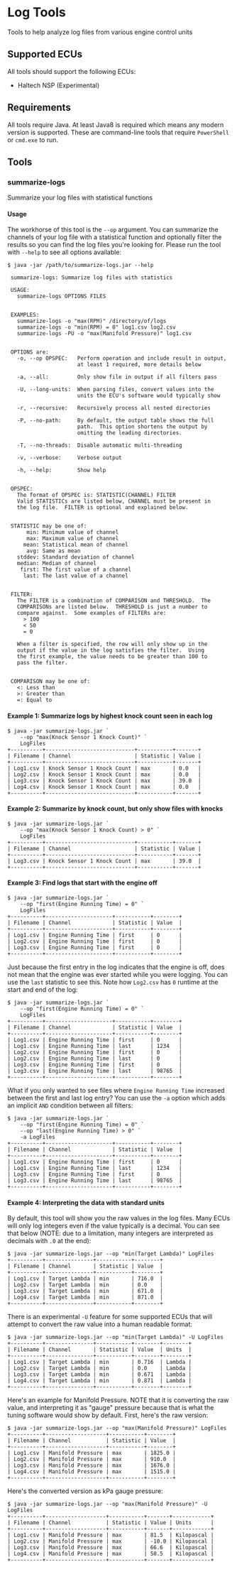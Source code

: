 # Log Tools
Tools to help analyze log files from various engine control units

## Supported ECUs
All tools should support the following ECUs:
* Haltech NSP (Experimental)

## Requirements
All tools require Java.  At least Java8 is required which means any
modern version is supported.  These are command-line tools that require
`PowerShell` or `cmd.exe` to run.

## Tools

### summarize-logs
Summarize your log files with statistical functions

#### Usage
The workhorse of this tool is the `--op` argument.  You can summarize
the channels of your log file with a statistical function and optionally
filter the results so you can find the log files you're looking for.
Please run the tool with `--help` to see all options available:
```
$ java -jar /path/to/summarize-logs.jar --help

 summarize-logs: Summarize log files with statistics

 USAGE:
   summarize-logs OPTIONS FILES


 EXAMPLES:
   summarize-logs -o "max(RPM)" /directory/of/logs
   summarize-logs -o "min(RPM) = 0" log1.csv log2.csv
   summarize-logs -PU -o "max(Manifold Pressure)" log1.csv


 OPTIONS are:
   -o, --op OPSPEC:   Perform operation and include result in output,
                      at least 1 required, more details below

   -a, --all:         Only show file in output if all filters pass

   -U, --long-units:  When parsing files, convert values into the
                      units the ECU's software would typically show

   -r, --recursive:   Recursively process all nested directories

   -P, --no-path:     By default, the output table shows the full
                      path.  This option shortens the output by
                      omitting the leading directories.

   -T, --no-threads:  Disable automatic multi-threading

   -v, --verbose:     Verbose output

   -h, --help:        Show help


 OPSPEC:
   The format of OPSPEC is: STATISTIC(CHANNEL) FILTER
   Valid STATISTICs are listed below, CHANNEL must be present in
   the log file.  FILTER is optional and explained below.


 STATISTIC may be one of:
      min: Minimum value of channel
      max: Maximum value of channel
     mean: Statistical mean of channel
      avg: Same as mean
   stddev: Standard deviation of channel
   median: Median of channel
    first: The first value of a channel
     last: The last value of a channel


 FILTER:
   The FILTER is a combination of COMPARISON and THRESHOLD.  The
   COMPARISONs are listed below.  THRESHOLD is just a number to
   compare against.  Some examples of FILTERs are:
     > 100
     < 50
     = 0

   When a filter is specified, the row will only show up in the
   output if the value in the log satisfies the filter.  Using
   the first example, the value needs to be greater than 100 to
   pass the filter.


 COMPARISON may be one of:
   <: Less than
   >: Greater than
   =: Equal to
```

#### Example 1: Summarize logs by highest knock count seen in each log
```
$ java -jar summarize-logs.jar `
    --op "max(Knock Sensor 1 Knock Count)" `
    LogFiles
+----------+----------------------------+-----------+-------+
| Filename | Channel                    | Statistic | Value |
+----------+----------------------------+-----------+-------+
| Log1.csv | Knock Sensor 1 Knock Count | max       | 0.0   |
| Log2.csv | Knock Sensor 1 Knock Count | max       | 0.0   |
| Log3.csv | Knock Sensor 1 Knock Count | max       | 39.0  |
| Log4.csv | Knock Sensor 1 Knock Count | max       | 0.0   |
+----------+----------------------------+-----------+-------+
```

#### Example 2: Summarize by knock count, but only show files with knocks
```
$ java -jar summarize-logs.jar `
    --op "max(Knock Sensor 1 Knock Count) > 0" `
    LogFiles
+----------+----------------------------+-----------+-------+
| Filename | Channel                    | Statistic | Value |
+----------+----------------------------+-----------+-------+
| Log3.csv | Knock Sensor 1 Knock Count | max       | 39.0  |
+----------+----------------------------+-----------+-------+
```

#### Example 3: Find logs that start with the engine off
```
$ java -jar summarize-logs.jar `
    --op "first(Engine Running Time) = 0" `
    LogFiles
+----------+---------------------+-----------+--------+
| Filename | Channel             | Statistic | Value  |
+----------+---------------------+-----------+--------+
| Log1.csv | Engine Running Time | first     | 0      |
| Log2.csv | Engine Running Time | first     | 0      |
| Log3.csv | Engine Running Time | first     | 0      |
+----------+---------------------+-----------+--------+
```

Just because the first entry in the log indicates that the engine is
off, does not mean that the engine was ever started while you were
logging.  You can use the `last` statistic to see this.  Note how
`Log2.csv` has `0` runtime at the start and end of the log:
```
$ java -jar summarize-logs.jar `
    --op "first(Engine Running Time) = 0" `
    LogFiles
+----------+---------------------+-----------+--------+
| Filename | Channel             | Statistic | Value  |
+----------+---------------------+-----------+--------+
| Log1.csv | Engine Running Time | first     | 0      |
| Log1.csv | Engine Running Time | last      | 1234   |
| Log2.csv | Engine Running Time | first     | 0      |
| Log2.csv | Engine Running Time | last      | 0      |
| Log3.csv | Engine Running Time | first     | 0      |
| Log3.csv | Engine Running Time | last      | 98765  |
+----------+---------------------+-----------+--------+
```

What if you only wanted to see files where `Engine Running Time`
increased between the first and last log entry?  You can use the `-a`
option which adds an implicit `AND` condition between all filters:
```
$ java -jar summarize-logs.jar `
    --op "first(Engine Running Time) = 0" `
    --op "last(Engine Running Time) > 0" `
    -a LogFiles
+----------+---------------------+-----------+--------+
| Filename | Channel             | Statistic | Value  |
+----------+---------------------+-----------+--------+
| Log1.csv | Engine Running Time | first     | 0      |
| Log1.csv | Engine Running Time | last      | 1234   |
| Log3.csv | Engine Running Time | first     | 0      |
| Log3.csv | Engine Running Time | last      | 98765  |
+----------+---------------------+-----------+--------+
```

#### Example 4: Interpreting the data with standard units
By default, this tool will show you the raw values in the log files.
Many ECUs will only log integers even if the value typically is a
decimal.  You can see that below (NOTE: due to a limitation, many
integers are interpreted as decimals with `.0` at the end):
```
$ java -jar summarize-logs.jar --op "min(Target Lambda)" LogFiles
+----------+---------------+-----------+--------+
| Filename | Channel       | Statistic | Value  |
+----------+---------------+-----------+--------+
| Log1.csv | Target Lambda | min       | 716.0  |
| Log2.csv | Target Lambda | min       | 0.0    |
| Log3.csv | Target Lambda | min       | 671.0  |
| Log4.csv | Target Lambda | min       | 871.0  |
+----------+---------------+-----------+--------+
```

There is an experimental `-U` feature for some supported ECUs that will
attempt to convert the raw value into a human readable format:
```
$ java -jar summarize-logs.jar --op "min(Target Lambda)" -U LogFiles
+----------+---------------+-----------+--------+--------+
| Filename | Channel       | Statistic | Value  | Units  |
+----------+---------------+-----------+--------+--------+
| Log1.csv | Target Lambda | min       | 0.716  | Lambda |
| Log2.csv | Target Lambda | min       | 0.0    | Lambda |
| Log3.csv | Target Lambda | min       | 0.671  | Lambda |
| Log4.csv | Target Lambda | min       | 0.871  | Lambda |
+----------+---------------+-----------+--------+--------+
```

Here's an example for Manifold Pressure.  NOTE that it is converting the
raw value, and interpreting it as "gauge" pressure because that is what
the tuning software would show by default.  First, here's the raw
version:
```
$ java -jar summarize-logs.jar --op "max(Manifold Pressure)" LogFiles
+----------+-------------------+-----------+--------+
| Filename | Channel           | Statistic | Value  |
+----------+-------------------+-----------+--------+
| Log1.csv | Manifold Pressure | max       | 1825.0 |
| Log2.csv | Manifold Pressure | max       | 910.0  |
| Log3.csv | Manifold Pressure | max       | 1676.0 |
| Log4.csv | Manifold Pressure | max       | 1515.0 |
+----------+-------------------+-----------+--------+
```

Here's the converted version as kPa gauge pressure:
```
$ java -jar summarize-logs.jar --op "max(Manifold Pressure)" -U LogFiles
+----------+-------------------+-----------+-------+------------+
| Filename | Channel           | Statistic | Value | Units      |
+----------+-------------------+-----------+-------+------------+
| Log1.csv | Manifold Pressure | max       | 81.5  | Kilopascal |
| Log2.csv | Manifold Pressure | max       | -10.0 | Kilopascal |
| Log3.csv | Manifold Pressure | max       | 66.6  | Kilopascal |
| Log4.csv | Manifold Pressure | max       | 50.5  | Kilopascal |
+----------+-------------------+-----------+-------+------------+
```
